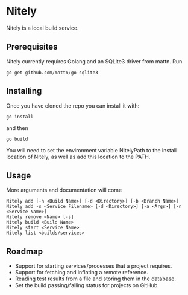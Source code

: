 # Nitely

Nitely is a local build service.

## Prerequisites

Nitely currently requires Golang and an SQLite3 driver from mattn.
Run
```
go get github.com/mattn/go-sqlite3
```
## Installing

Once you have cloned the repo you can install it with:
```
go install
```
and then
```
go build
```
You will need to set the environment variable NitelyPath to the install
location of Nitely, as well as add this location to the PATH.

## Usage
More arguments and documentation will come
```
Nitely add [-n <Build Name>] [-d <Directory>] [-b <Branch Name>]
Nitely add -s <Service Filename> [-d <Directory>] [-a <Args>] [-n <Service Name>]
Nitely remove <Name> [-s]
Nitely build <Build Name>
Nitely start <Service Name>
Nitely list <builds/services>
```

## Roadmap

* Support for starting services/processes that a project requires.
* Support for fetching and inflating a remote reference.
* Reading test results from a file and storing them in the database.
* Set the build passing/failing status for projects on GitHub.